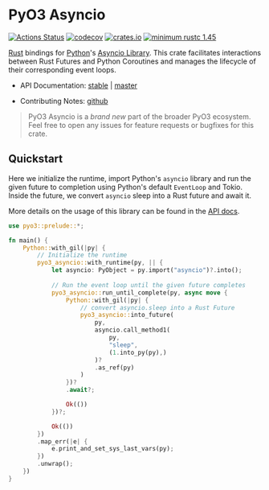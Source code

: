 # PyO3 Asyncio

[![Actions Status](https://github.com/awestlake87/pyo3-asyncio/workflows/CI/badge.svg)](https://github.com/awestlake87/pyo3-asyncio/actions)
[![codecov](https://codecov.io/gh/awestlake87/pyo3-asyncio/branch/master/graph/badge.svg)](https://codecov.io/gh/awestlake87/pyo3-asyncio)
[![crates.io](http://meritbadge.herokuapp.com/pyo3-asyncio)](https://crates.io/crates/pyo3-asyncio)
[![minimum rustc 1.45](https://img.shields.io/badge/rustc-1.45+-blue.svg)](https://rust-lang.github.io/rfcs/2495-min-rust-version.html)

[Rust](http://www.rust-lang.org/) bindings for [Python](https://www.python.org/)'s [Asyncio Library](https://docs.python.org/3/library/asyncio.html). This crate facilitates interactions between Rust Futures and Python Coroutines and manages the lifecycle of their corresponding event loops.

* API Documentation: [stable](https://docs.rs/pyo3-asyncio/) | [master](https://awestlake87.github.io/pyo3-asyncio/master/doc)

* Contributing Notes: [github](https://github.com/awestlake87/pyo3-asyncio/blob/master/Contributing.md)

> PyO3 Asyncio is a _brand new_ part of the broader PyO3 ecosystem. Feel free to open any issues for feature requests or bugfixes for this crate.

## Quickstart

Here we initialize the runtime, import Python's `asyncio` library and run the given future to completion using Python's default `EventLoop` and Tokio. Inside the future, we convert `asyncio` sleep into a Rust future and await it.

More details on the usage of this library can be found in the [API docs](https://awestlake87.github.io/pyo3-asyncio/master/doc).

```rust no_run
use pyo3::prelude::*;

fn main() {
    Python::with_gil(|py| {
        // Initialize the runtime
        pyo3_asyncio::with_runtime(py, || {
            let asyncio: PyObject = py.import("asyncio")?.into();
            
            // Run the event loop until the given future completes
            pyo3_asyncio::run_until_complete(py, async move {
                Python::with_gil(|py| {
                    // convert asyncio.sleep into a Rust Future
                    pyo3_asyncio::into_future(
                        py, 
                        asyncio.call_method1(
                            py, 
                            "sleep", 
                            (1.into_py(py),)
                        )?
                        .as_ref(py)
                    )
                })?
                .await?;

                Ok(())
            })?;

            Ok(())
        })
        .map_err(|e| {
            e.print_and_set_sys_last_vars(py);  
        })
        .unwrap();
    })
}
```
